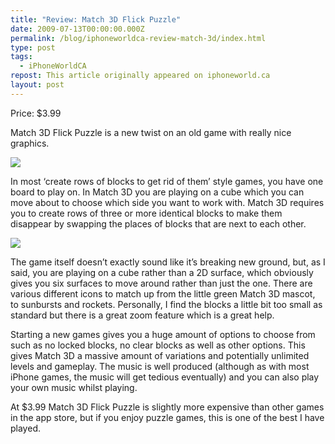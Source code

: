```yaml
---
title: "Review: Match 3D Flick Puzzle"
date: 2009-07-13T00:00:00.000Z
permalink: /blog/iphoneworldca-review-match-3d/index.html
type: post
tags:
  - iPhoneWorldCA
repost: This article originally appeared on iphoneworld.ca
layout: post
---
```


Price: $3.99

Match 3D Flick Puzzle is a new twist on an old game with really nice graphics.

![](https://cdn.rknight.me/site/iphoneworldca/match-3d-1.png)

In most ‘create rows of blocks to get rid of them’ style games, you have one board to play on. In Match 3D you are playing on a cube which you can move about to choose which side you want to work with. Match 3D requires you to create rows of three or more identical blocks to make them disappear by swapping the places of blocks that are next to each other.

![](https://cdn.rknight.me/site/iphoneworldca/match-3d-2.png)

The game itself doesn’t exactly sound like it’s breaking new ground, but, as I said, you are playing on a cube rather than a 2D surface, which obviously gives you six surfaces to move around rather than just the one. There are various different icons to match up from the little green Match 3D mascot, to sunbursts and rockets. Personally, I find the blocks a little bit too small as standard but there is a great zoom feature which is a great help.

Starting a new games gives you a huge amount of options to choose from such as no locked blocks, no clear blocks as well as other options. This gives Match 3D a massive amount of variations and potentially unlimited levels and gameplay. The music is well produced (although as with most iPhone games, the music will get tedious eventually) and you can also play your own music whilst playing.

At $3.99 Match 3D Flick Puzzle is slightly more expensive than other games in the app store, but if you enjoy puzzle games, this is one of the best I have played.